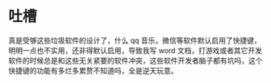 # 吐槽

真是受够这些垃圾软件的设计了，什么 qq 音乐，微信等软件默认启用了快捷键，明明一点也不实用，还非得默认启用，导致我写 word 文档，打游戏或者其它开发软件的时候总是和这些无关紧要的软件冲突，这些软件开发者脑子都有坑吗，这个快捷键的功能有多烂多累赘不知道吗，全是逆天玩意。

